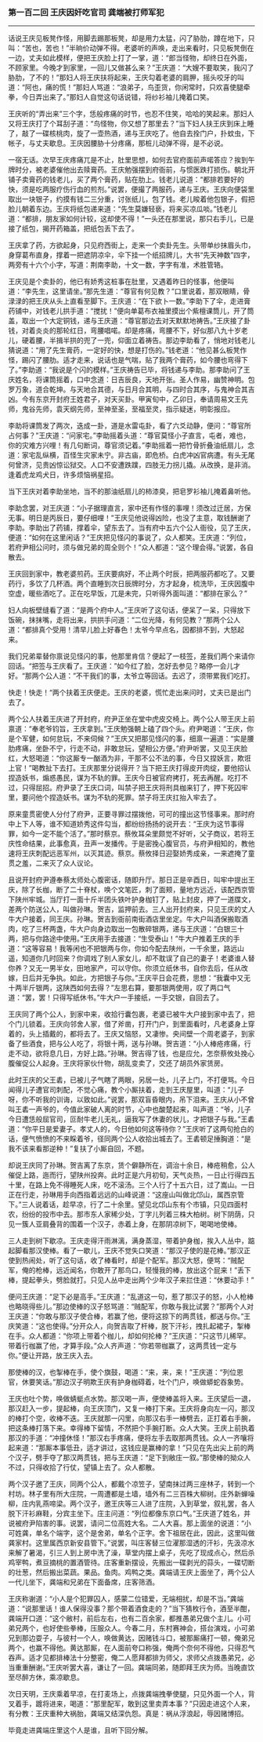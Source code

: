 ### 第一百二回 王庆因奸吃官司 龚端被打师军犯
---

话说王庆见板凳作怪，用脚去踢那板凳，却是用力太猛，闪了胁肋，蹲在地下，只叫：“苦也，苦也！”半晌价动弹不得。老婆听的声唤，走出来看时，只见板凳倒在一边，丈夫如此模样，便把王庆脸上打了一掌，道：“郎当怪物，却终日在外面，不顾家里。今晚才到家里，一回儿又做甚么来？”王庆道：“大嫂不要取笑，我闪了胁肋，了不的！”那妇人将王庆扶将起来，王庆勾着老婆的肩胛，摇头咬牙的叫道：“阿也，痛的慌！”那妇人骂道：“浪弟子，鸟歪货，你闲常时，只欢喜使腿牵拳，今日弄出来了。”那妇人自觉这句话说错，将纱衫袖儿掩着口笑。  

王庆听的“弄出来”三个字，恁般疼痛的时节，也忍不住笑，哈哈的笑起来。那妇人又将王庆打了个耳刮子道：“鸟怪物，你又想了那里去？”当下妇人扶王庆到床上睡了，敲了一碟核桃肉，旋了一壶热酒，递与王庆吃了。他自去拴门户，扑蚊虫，下帐子，与丈夫歇息。王庆因腰胁十分疼痛，那桩儿动弹不得，是不必说。  

一宿无话。次早王庆疼痛兀是不止，肚里思想，如何去官府面前声喏答应？挨到午牌时分，被老婆催他出去赎膏药。王庆勉强摆到府衙前，与惯医跌打损伤。朝北开铺子卖膏药的钱老儿，买了两个膏药，贴在肋上。钱老儿说道：“都排若要好的快，须是吃两服疗伤行血的煎剂。”说罢，便撮了两服药，递与王庆。王庆向便袋里取出一块银子，约摸有钱二三分重，讨张纸儿，包了钱。老儿睃着他包银子，假把脸儿朝着东边。王庆将纸包递来道：“先生莫嫌轻亵，将来买凉瓜啖。”钱老儿道：“都排，朋友家如何计较，这却使不得！”一头还在那里说，那只右手儿，已是接了纸包，揭开药箱盖，把纸包丢下去了。  

王庆拿了药，方欲起身，只见府西街上，走来一个卖卦先生。头带单纱抹眉头巾，身穿葛布直身，撑着一把遮阴凉伞，伞下挂一个纸招牌儿，大书“先天神数”四字，两旁有十六个小字，写道：荆南李助，十文一数，字字有准，术胜管辂。  

王庆见是个卖卦的，他已有娇秀这桩事在肚里，又遇着昨日的怪事，他便叫道：“李先生，这里请坐。”那先生道：“尊官有何见教？”口里说着，那双眼睛，骨渌渌的把王庆从头上直看至脚下。王庆道：“在下欲卜一数。”李助下了伞，走进膏药铺中，对钱老儿拱手道：“搅扰！”便向单葛布衣袖里摸出个紫檀课筒儿，开了筒盖，取出一个大定铜钱，递与王庆道：“尊官那边去对天默默地祷告。”王庆接了卦钱，对着炎炎的那轮红日，弯腰唱喏。却是疼痛，弯腰不下，好似那八九十岁老儿，硬着腰，半揖半拱的兜了一兜，仰面立着祷告。那边李助看了，悄地对钱老儿猜说道：“用了先生膏药，一定好的快，想是打伤的。”钱老道：“他见甚么板凳作怪，踢闪了腰肋。适才走来，说话也是气喘，贴了我两个膏药，如今腰也弯得下了。”李助道：“我说是个闪的模样。”王庆祷告已毕，将钱递与李助。那李助问了王庆姓名，将课筒摇着，口中念道：日吉辰良，天地开张。圣人作易，幽赞神明。包罗万象，道合乾坤。与天地合其德，与日月合其明，与四时合其序，与鬼神合其吉凶。今有东京开封府王姓君子，对天买卦。甲寅旬中，乙卯日，奉请周易文王先师，鬼谷先师，袁天纲先师，至神至圣，至福至灵，指示疑迷，明彰报应。  

李助将课筒发了两次，迭成一卦，道是水雷屯卦，看了六爻动静，便问：“尊官所占何事？”王庆道：“问家宅。”李助摇着头道：“尊官莫怪小子直言，屯者，难也，你的灾难方兴哩！有几句断词，尊官须记着。”李助摇着一把竹骨折叠油纸扇儿，念道：家宅乱纵横，百怪生灾家未宁。非古庙，即危桥。白虎冲凶官病遭。有头无尾何曾济，见贵凶惊讼狱交。人口不安遭跌蹼，四肢无力拐儿撬。从改换，是非消。逢着虎龙鸡犬日，许多烦恼祸星招。  

当下王庆对着李助坐地，当不的那油纸扇儿的柿漆臭，把皂罗衫袖儿掩着鼻听他。  

李助念罢，对王庆道：“小子据理直言，家中还有作怪的事哩！须改过迁居，方保无事。明日是丙辰日，要仔细哩！”王庆见他说得凶险，也没了主意，取钱酬谢了李助。李助出了药铺，撑着伞，望东去了。当有府中五六个公人衙役，见了王庆，便道：“如何在这里闲话？”王庆把见怪闪的事说了，众人都笑。王庆道：“列位，若府尹相公问时，须与做兄弟的周全则个！”众人都道：“这个理会得。”说罢，各自散去。  

王庆回到家中，教老婆煎药。王庆要病好，不止两个时辰，把两服药都吃了。又要药行，多饮了几杯酒。两个直睡到次日辰牌时分，方才起身，梳洗毕，王庆因腹中空虚，暖些酒吃了。正在吃早饭，兀是未完，只听得外面叫道：“都排在家么？”  

妇人向板壁缝看了道：“是两个府中人。”王庆听了这句话，便呆了一呆，只得放下饭碗，抹抹嘴，走将出来，拱拱手问道：“二位光降，有何见教？”那两个公人道：“都排真个受用！清早儿脸上好春色！太爷今早点名，因都排不到，大怒起来。  

我们兄弟辈替你禀说见怪闪的事，他那里肯信？便起了一枝签，差我们两个来请你回话。“把签与王庆看了。王庆道：”如今红了脸，怎好去参见？略停一会儿才好。“那两个公人道：”不干我们的事，太爷立等回话。去迟了，须带累我们吃打。  

快走！快走！“两个扶着王庆便走。王庆的老婆，慌忙走出来问时，丈夫已是出门去了。  

两个公人扶着王庆进了开封府，府尹正坐在堂中虎皮交椅上。两个公人带王庆上前禀道：“奉老爷钧旨，王庆拿到。”王庆勉强朝上磕了四个头。府尹喝道：“王庆，你是个军健，如何怠玩，不来伺候？”王庆又把那见怪闪的事，细禀一遍道：“实是腰肋疼痛，坐卧不宁，行走不动，非敢怠玩，望相公方便。”府尹听罢，又见王庆脸红，大怒喝道：“你这厮专一酗酒为非，干那不公不法的事，今日又捏妖言，欺诳上官！”喝教扯下去打。王庆那里分说得开？当下把王庆打得皮开肉绽，要他招认捏造妖书，煽惑愚民，谋为不轨的罪。王庆今日被官府拷打，死去再醒。吃打不过，只得屈招。府尹录了王庆口词，叫禁子把王庆将刑具枷来钉了，押下死囚牢里，要问他个捏造妖书。谋为不轨的死罪。禁子将王庆扛抬入牢去了。  

原来童贯密使人分付了府尹，正要寻罪过摆拨他，可可的撞出这节怪事来。那时府中上下人等，谁不知道娇秀这件勾当，都纷纷扬扬的说开去：“王庆为这节事得罪，如今一定不能个活了。”那时蔡京。蔡攸耳朵里颇觉不好听，父子商议，若将王庆性命结果，此事愈真，丑声一发播传。于是密挽心腹官员，与府尹相知的，教他速将王庆刺配远恶军州，以灭其迹。蔡京。蔡攸择日迎娶娇秀成亲，一来遮掩了童贯之羞，二来灭了众人议论。  

且说开封府尹遵奉蔡太师处心腹密话，随即升厅。那日正是辛酉日，叫牢中提出王庆，除了长枷，断了二十脊杖，唤个文笔匠，刺了面颊，量地方远近，该配西京管下陕州牢城。当厅打一面十斤半团头铁叶护身枷钉了，贴上封皮，押了一道牒文，差两个防送公人，叫做孙琳。贺吉，监押前去。三人出开封府来，只见王庆的丈人牛大户接着，同王庆。孙琳。贺吉到衙前南街酒店里坐定。牛大户叫酒保搬取酒肉，吃了三杯两盏，牛大户向身边取出一包散碎银两，递与王庆道：“白银三十两，把与你路途中使用。”王庆用手去接道：“生受泰山！”牛大户推着王庆的手道：“这等容易！我等闲也不把银两与你，你如今配去陕州，一千余里，路远山遥，知道你几时回来？你调戏了别人家女儿，却不耽误了自己的妻子！老婆谁人替你养？又无一男半女，田地家产，可以守你。你须立纸休书，自你去后，任从改嫁，日后并无争执。如此，方把银子与你。”王庆平日会花费，思想：“我囊中又无十两半斤银两，这陕西如何去得？”左思右算，要那银两使用，叹了两口气道：“罢，罢！只得写纸休书。”牛大户一手接纸，一手交银，自回去了。  

王庆同了两个公人，到家中来，收拾行囊包裹，老婆已被牛大户接到家中去了，把个门儿锁着。王庆向邻舍人家，借了斧凿，打开门户，到里面看时，凡老婆身上穿着的，头上插戴的，都将去了。王庆又恼怒，又凄惨。央间壁一个周老婆子，到家备了些酒食，把与公人吃了，将银十两，送与孙琳。贺吉道：“小人棒疮疼痛，行走不动，欲将息几日，方好上路。”孙琳。贺吉得了钱，也是应允，怎奈蔡攸处挽心腹催促公人起身。王庆将家伙什物，胡乱变卖了，交还了胡员外家赁房。  

此时王庆的父王砉，已被儿子气瞎了两眼，另居一处，儿子上门，不打便骂。今日闻得儿子遭官司刺配，不觉心痛，教个小厮扶着，走到王庆屋里，叫道：“儿子呀，你不听我的训诲，以致如此。”说罢，那双盲昏眼内，吊下泪来。王庆从小不曾叫王砉一声爷的，今值此家破人离的时节，心中也酸楚起来，叫声道：“爷，儿子今日遭恁般屈官司，叵耐牛老儿无礼，逼我写了休妻的状儿，才把银子与我。”王砉道：“你平日是爱妻子。孝丈人的，今日他如何这等待你？”王庆听了这两句抢白的话，便气愤愤的不来睬着爷，径同两个公人收拾出城去了。王砉顿足捶胸道：“是我不该来看那逆种！”复扶了小厮自回，不题。  

却说王庆同了孙琳。贺吉离了东京，赁个僻静所在，调治十余日，棒疮稍愈，公人催促上路，迤而行，望陕州投奔。此时正是六月初旬，天气炎热，一日止行得四五十里，在路上免不得睡死人床，吃不滚汤。三个人行了十五六日，过了嵩山。一日正在行走，孙琳用手向西指着远远的山峰说道：“这座山叫做北邙山，属西京管下。”三人说着话，趁早凉，行了二十余里。望见北邙山东有个市镇，只见四面村农，纷纷的投市中去。那市东人家稀少处，丁字儿列着三株大柏树。树下阴荫，只见一簇人亚肩叠背的围着一个汉子，赤着上身，在那阴凉树下，喝喝地使棒。  

三人走到树下歇凉。王庆走得汗雨淋漓，满身蒸湿，带着护身枷，挨入人丛中，踮起脚看那汉使棒。看了一歇儿，王庆不觉失口笑道：“那汉子使的是花棒。”那汉正使到热闹处，听了这句话，收了棒看时，却是个配军。那汉大怒，便骂：“贼配军，俺的枪棒，远近闻名，你敢开了那鸟口，轻慢我的棒，放出这个屁来！”丢下棒，提起拳头，劈脸就打。只见人丛中走出两个少年汉子来拦住道：“休要动手！”  

便问王庆道：“足下必是高手。”王庆道：“乱道这一句，惹了那汉子的怒，小人枪棒也略晓得些儿。”那边使棒的汉子怒骂道：“贼配军，你敢与我比试罢？”那两个人对王庆道：“你敢与那汉子使合棒，若赢了他，便将这掠下的两贯钱，都送与你。”王庆笑道：“这也使得。”分开众人，向贺吉取了杆棒，脱下汗衫，拽扎起裙子，掣棒在手。众人都道：“你项上带着个枷儿，却如何抡棒？”王庆道：“只这节儿稀罕。带着行枷赢了他，才算手段。”众人齐声道：“你若带枷赢了，这两贯钱一定与你。”便让开路，放王庆入去。  

那使棒的汉，也掣棒在手，使个旗鼓，喝道：“来，来，来！”王庆道：“列位恩官，休要笑话。”那边汉子明欺王庆有护身枷碍着，吐个门户，唤做蟒蛇吞象势。  

王庆也吐个势，唤做蜻蜓点水势。那汉喝一声，便使棒盖将入来。王庆望后一退，那汉赶入一步，提起棒，向王庆顶门，又复一棒打下来。王庆将身向左一闪，那汉的棒打个空，收棒不迭。王庆就那一闪里，向那汉右手一棒劈去，正打着右手腕，把这条棒打落下来。幸得棒下留情，不然把个手腕打断。众人大笑。王庆上前执着那汉的手道：“冲撞休怪！”那汉右手疼痛，便将左手去取那两贯钱。众人一齐嚷将起来道：“那厮本事低丑，适才讲过，这钱应是赢棒的拿！”只见在先出尖上前的两个汉子，劈手夺了那汉两贯钱，把与王庆道：“足下到敝庄一叙。”那使棒的拗众人不过，只得收拾了行仗，望镇上去了。众人都散。  

两个汉子邀了王庆，同两个公人，都戴个凉笠子，望南抹过两三座林子，转到一个村坊。林子里有所大庄院，一周遭都是土墙，墙外有二三百株大柳树。庄外新蝉噪柳，庄内乳燕啼梁。两个汉子，邀王庆等三人进了庄院，入到草堂，叙礼罢，各人脱下汗衫麻鞋，分宾主坐下。庄主问道：“列位都像东京口气。”王庆道了姓名，并说被府尹陷害的事。说罢，请问二位高姓大名。二人大喜。那上面坐的说道：“小可姓龚，单名个端字，这个是舍弟，单名个正字。舍下祖居在此，因此，这里叫做龚家村。这里属西京新安县管下。”说罢，叫庄客替三位濯那湿透的汗衫，先汲凉水来解了暑渴，引三人到上房中洗了澡，草堂内摆上桌子，先吃了现成点心，然后杀鸡宰鸭，煮豆摘桃的置酒管待。庄客重新摆设，先搬出一碟剥光的蒜头，一碟切断的壮葱，然后搬出菜蔬。果品。鱼肉。鸡鸭之类。龚端请王庆上面坐了，两个公人一代儿坐下，龚端和兄弟在下面备席，庄客筛酒。  

王庆称谢道：“小人是个犯罪囚人，感蒙二位错爱，无端相扰，却是不当。”龚端道：“说那里话！谁人保得没事？那个带着酒食走的？”当下猜枚行令，酒至半酣，龚端开口道：“这个敝村，前后左右，也有二百余家，都推愚弟兄做个主儿。小可弟兄两个，也好使些拳棒，压服众人。今春二月，东村赛神会，搭台演戏，小可弟兄到那边耍子，与彼村一个人，唤做黄达，因赌钱斗口，被那厮痛打一顿，俺弟兄两个，也赢不得他。黄达那厮，在人面前夸口称强，俺两个奈何不得他，只得忍气吞声。适才见都排棒法十分整密，俺二人愿拜都排为师父，求师父点拨愚弟兄，必当重重酬谢。”王庆听罢大喜，谦让了一回。龚端同弟，随即拜王庆为师。当晚直饮至尽醉方休，乘凉歇息。  

次日天明，王庆乘着早凉，在打麦场上，点拨龚端拽拳使腿，只见外面一个人，背叉着手，踱将进来，喝道：“那里配军，敢到这里卖弄本事？”只因走进这个人来，有分教：王庆重种大祸胎，龚端又结深仇怨。真是：祸从浮浪起，辱因赌博招。  

毕竟走进龚端庄里这个人是谁，且听下回分解。  
